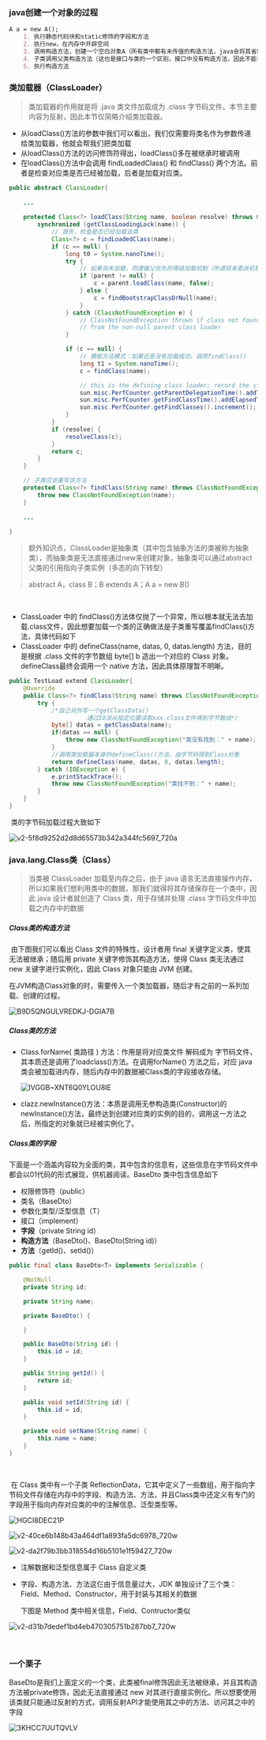 ### java创建一个对象的过程

~~~ markdown
A a = new A();
	1. 执行静态代码块和static修饰的字段和方法
	2. 执行new，在内存中开辟空间
	3. 调用构造方法，创建一个空白对象A（所有类中都有未传值的构造方法，java会将其省略）
	4. 子类调用父类构造方法（这也是接口与类的一个区别，接口中没有构造方法，因此不能被实例化）
	5. 执行构造方法
~~~



### 类加载器（ClassLoader）

> 类加载器的作用就是将 .java 类文件加载成为 .class 字节码文件。本节主要内容为反射，因此本节仅简略介绍类加载器。

- 从loadClass()方法的参数中我们可以看出，我们仅需要将类名作为参数传递给类加载器，他就会帮我们把类加载
- 从loadClass()方法的访问修饰符得出，loadClass()多在被继承时被调用
- 在loadClass()方法中会调用 findLoadedClass() 和 findClass() 两个方法。前者是检查对应类是否已经被加载，后者是加载对应类。

~~~ java
public abstract ClassLoader{
    
    ...
        
	protected Class<?> loadClass(String name, boolean resolve) throws ClassNotFoundException{
        synchronized (getClassLoadingLock(name)) {
            // 首先，检查是否已经加载该类
            Class<?> c = findLoadedClass(name);
            if (c == null) {
                long t0 = System.nanoTime();
                try {
                    // 如果尚未加载，则遵循父优先的等级加载机制（所谓双亲委派机制）
                    if (parent != null) {
                        c = parent.loadClass(name, false);
                    } else {
                        c = findBootstrapClassOrNull(name);
                    }
                } catch (ClassNotFoundException e) {
                    // ClassNotFoundException thrown if class not found
                    // from the non-null parent class loader
                }

                if (c == null) {
                    // 模板方法模式：如果还是没有加载成功，调用findClass()
                    long t1 = System.nanoTime();
                    c = findClass(name);

                    // this is the defining class loader; record the stats
                    sun.misc.PerfCounter.getParentDelegationTime().addTime(t1 - t0);
                    sun.misc.PerfCounter.getFindClassTime().addElapsedTimeFrom(t1);
                    sun.misc.PerfCounter.getFindClasses().increment();
                }
            }
            if (resolve) {
                resolveClass(c);
            }
            return c;
        }
    }

	// 子类应该重写该方法
    protected Class<?> findClass(String name) throws ClassNotFoundException {
        throw new ClassNotFoundException(name);
    }
    
    ...
    
}
~~~



> 额外知识点，ClassLoader是抽象类（其中包含抽象方法的类被称为抽象类），而抽象类是无法直接通过new来创建对象，抽象类可以通过abstract父类的引用指向子类实例（多态的向下转型）
>
> abstract A，class B；B extends A；A a = new B()

​		

- ClassLoader 中的 findClass()方法体仅抛了一个异常，所以根本就无法去加载.class文件，因此想要加载一个类的正确做法是子类重写覆盖findClass()方法，具体代码如下
- ClassLoader 中的 defineClass(name, datas, 0, datas.length) 方法，目的是根据 .class 文件的字节数组 byte[] b 造出一个对应的 Class 对象。defineClass最终会调用一个 native 方法，因此具体原理暂不明晰。

~~~ java
public TestLoad extend ClassLoader{
    @Override
    public Class<?> findClass(String name) throws ClassNotFoundException {
        try {
            /*自己另外写一个getClassData()
                      通过IO流从指定位置读取xxx.class文件得到字节数组*/
            byte[] datas = getClassData(name);
            if(datas == null) {
                throw new ClassNotFoundException("类没有找到：" + name);
            }
            //调用类加载器本身的defineClass()方法，由字节码得到Class对象
            return defineClass(name, datas, 0, datas.length);
        } catch (IOException e) {
            e.printStackTrace();
            throw new ClassNotFoundException("类找不到：" + name);
        }
    }	
}
~~~



​		类的字节码加载过程大致如下

![v2-5f8d9252d2d8d65573b342a344fc5697_720a](..\img\v2-5f8d9252d2d8d65573b342a344fc5697_720a.jpg)



### java.lang.Class类（Class）

> 当类被 ClassLoader 加载至内存之后，由于 java 语言无法直接操作内存，所以如果我们想利用类中的数据，那我们就得将其存储保存在一个类中，因此 java 设计者就创造了 Class 类，用于存储并处理 .class 字节码文件中加载之内存中的数据

##### Class类的构造方法

​		由下图我们可以看出 Class 文件的特殊性，设计者用 final 关键字定义类，使其无法被继承；随后用 private 关键字修饰其构造方法，使得 Class 类无法通过 new 关键字进行实例化，因此 Class 对象只能由 JVM 创建。

​		在JVM构造Class对象的时，需要传入一个类加载器，随后才有之前的一系列加载、创建的过程。

![B9D5QNGULVREDKJ-DGIA7B](..\img\B9D5QNGULVREDKJ-DGIA7B.png)



##### Class类的方法

- Class.forName( 类路径 ) 方法：作用是将对应类文件 解码成为 字节码文件，其本质还是调用了loadclass()方法。在调用forName() 方法之后，对应 java类会被加载进内存，随后内存中的数据被Class类的字段接收存储。

  ![IVGGB~XNT6Q0YLOU8IE](..\img\IVGGB~XNT6Q0YLOU8IE.png)

- clazz.newInstance()方法：本质是调用无参构造类(Constructor)的 newInstance()方法，最终达到创建对应类的实例的目的，调用这一方法之后，所指定的对象就已经被实例化了。



##### Class类的字段

​		下面是一个涵盖内容较为全面的类，其中包含的信息有，这些信息在字节码文件中都会以01代码的形式展现，供机器阅读。BaseDto 类中包含信息如下

- 权限修饰符（public）
- 类名（BaseDto）
- 参数化类型/泛型信息（T）
- 接口（implement）
- **字段**（private String id）
- **构造方法**（BaseDto()、BaseDto(String id)）
- **方法**（getId()、setId()）

~~~ java
public final class BaseDto<T> implements Serializable {

    @NotNull
    private String id;

    private String name;

    private BaseDto() {

    }

    public BaseDto(String id) {
        this.id = id;
    }

    public String getId() {
        return id;
    }

    public void setId(String id) {
        this.id = id;
    }

    private void setName(String name) {
        this.name = name;
    }
}
~~~



​		

​		在 Class 类中有一个子类 ReflectionData，它其中定义了一些数组，用于指向字节码文件存储在内存中的字段、构造方法、方法，并且Class类中还定义有专门的字段用于指向内存对应类的中的注解信息、泛型类型等。

![HGCI8DEC21P](..\img\HGCI8DEC21P.png)

![v2-40ce6b148b43a464df1a893fa5dc6978_720w](..\img\v2-40ce6b148b43a464df1a893fa5dc6978_720w.png)

![v2-da2f79b3bb318554d16b5101e1f59427_720w](..\img\v2-da2f79b3bb318554d16b5101e1f59427_720w.png)

- 注解数据和泛型信息属于 Class 自定义类

- 字段、构造方法、方法这仨由于信息量过大，JDK 单独设计了三个类：Field、Method、Constructor，用于封装与其相关的数据

  

  下图是 Method 类中相关信息，Field、Contructor类似

![v2-d31b7dedef1bd4eb470305751b287bb7_720w](..\img\v2-d31b7dedef1bd4eb470305751b287bb7_720w.jpg)

​		

### 一个栗子

​		BaseDto是我们上面定义的一个类，此类被final修饰因此无法被继承，并且其构造方法被private修饰，因此无法直接通过 new 对其进行直接实例化。所以想要使用该类就只能通过反射的方式，调用反射API才能使用其之中的方法、访问其之中的字段

![3KHCC7UUTQVLV](..\img\3KHCC7UUTQVLV.png)






































